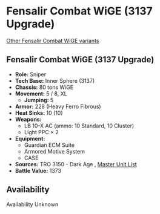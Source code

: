 # Fensalir Combat WiGE (3137 Upgrade) 

[Other Fensalir Combat WiGE variants](../fensalir_combat_wige.md) 

## Fensalir Combat WiGE (3137 Upgrade) 

- **Role:** Sniper 
- **Tech Base:** Inner Sphere (3137) 
- **Chassis:** 80 tons WiGE 
- **Movement:** 5 / 8, XL 
  - **Jumping:** 5 
- **Armor:** 228 (Heavy Ferro Fibrous) 
- **Heat Sinks:** 10 (10) 
- **Weapons:** 
  - LB 10-X AC (ammo: 10 Standard, 10 Cluster) 
  - Light PPC × 2 
- **Equipment:** 
  - Guardian ECM Suite 
  - Armored Motive System 
  - CASE 
- **Sources:** TRO 3150 - Dark Age , [Master Unit List](http://masterunitlist.info/Unit/Details/8039) 
- **Battle Value:** 1373 

## Availability 

Availability Unknown 


